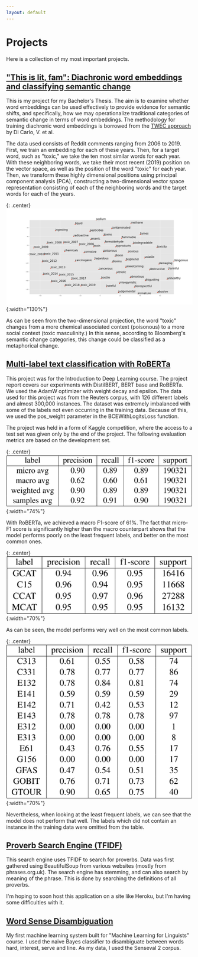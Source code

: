 ```yaml
---
layout: default
---
```


# Projects

Here is a collection of my most important projects.



## ["This is lit, fam": Diachronic word embeddings and classifying semantic change](https://www.dropbox.com/s/8bktqs8vs9sj3r6/P%C3%B6yh%C3%B6nen_Teemu_BA_Thesis.pdf?dl=0)

This is my project for my Bachelor's Thesis. The aim is to examine whether word embeddings can be used effectively to provide evidence for semantic shifts, and specifically, how we may operationalize traditional categories of semantic change in terms of word embeddings. The methodology for training diachronic word embeddings is borrowed from the [TWEC approach](https://ojs.aaai.org//index.php/AAAI/article/view/4594) by Di Carlo, V. et al. 

The data used consists of Reddit comments ranging from 2006 to 2019. First, we train an embedding for each of these years. Then, for a target word, such as "toxic," we take the ten most similar words for each year. With these neighboring words, we take their most recent (2019) position on the vector space, as well as the position of the word "toxic" for each year. Then, we transform these highly dimensional positions using principal component analysis (PCA),  constructing  a  two-dimensional  vector  space  representation  consisting  of  each  of  the neighboring  words  and  the  target  words for  each  of the  years.

{: .center}
![ToxicPCA](./assets/img/toxicPCA.png){:width="130%"}

As can be seen from the two-dimensional projection, the word "toxic" changes from a more chemical associated context (poisonous) to a more social context (toxic masculinity.) In this sense, according to Bloomberg's semantic change categories, this change could be classified as a metaphorical change.

## [Multi-label text classification with RoBERTa](https://www.dropbox.com/s/2vtylokzpwkg2v6/idl_project_report.pdf?dl=0)

This project was for the Introduction to Deep Learning course. The project report covers our experiments with DistilBERT, BERT base and RoBERTa. We used the AdamW optimizer with weight decay and epsilon. The data used for this project was from the Reuters corpus, with 126 different labels and almost 300,000 instances. The dataset was extremely imbalanced with some of the labels not even occurring in the training data. Because of this, we used the pos_weight parameter in the BCEWithLogitsLoss function.

The project was held in a form of Kaggle competition, where the access to a test set was given only by the end of the project. The following evaluation metrics are based on the development set.

{: .center}
![Evaluation Scores](/assets/img/scores.png#center){:width="74%"}

With RoBERTa, we achieved a macro F1-score of 61%. The fact that micro-F1 score is significantly higher than the macro counterpart shows that the model performs poorly on the least frequent labels, and better on the most common ones.

{: .center}
![Most common labels](/assets/img/most_common_labels.png#center){:width="70%"}

As can be seen, the model performs very well on the most common labels.

{: .center}
![Least common labels](/assets/img/least_common_labels.png#center){:width="70%"}

Nevertheless, when looking at the least frequent labels, we can see that the model does not perform that well. The labels which did not contain an instance in the training data were omitted from the table. 

## [Proverb Search Engine (TFIDF)](https://github.com/aarniolaura/schwas/tree/master/Final_project)

This search engine uses TFIDF to search for proverbs. Data was first gathered using BeautifulSoup from various websites (mostly from phrases.org.uk). The search engine has stemming, and can also search by meaning of the phrase. This is done by searching the definitions of all proverbs.

I'm hoping to soon host this application on a site like Heroku, but I'm having some difficulties with it.

## [Word Sense Disambiguation](https://github.com/Teemursu/teemursu.github.io/blob/master/dd%20(6)%20(10)%20(2).ipynb)

My first machine learning system built for "Machine Learning for Linguists" course. I used the naive Bayes classifier to disambiguate between words hard, interest, serve and line. As my data, I used the Senseval 2 corpus.


